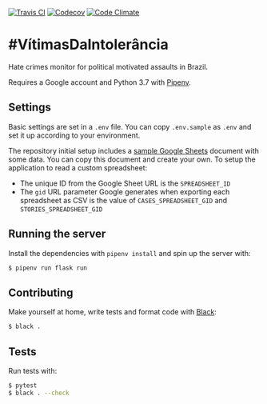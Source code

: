 [![Travis CI](https://img.shields.io/travis/okfn-brasil/vitimas-da-intolerancia.svg)](https://travis-ci.org/okfn-brasil/vitimas-da-intolerancia)
[![Codecov](https://img.shields.io/codecov/c/github/okfn-brasil/vitimas-da-intolerancia.svg)](https://codecov.io/gh/okfn-brasil/vitimas-da-intolerancia)
[![Code Climate](https://img.shields.io/codeclimate/maintainability/okfn-brasil/vitimas-da-intolerancia.svg)](https://codeclimate.com/github/okfn-brasil/vitimas-da-intolerancia)

# #VítimasDaIntolerância

Hate crimes monitor for political motivated assaults in Brazil.

Requires a Google account and Python 3.7 with [Pipenv](https://pipenv.readthedocs.io/).

## Settings

Basic settings are set in  a `.env` file. You can copy `.env.sample` as `.env`
and set it up according to your environment.

The repository initial setup includes a
[sample Google Sheets](https://docs.google.com/spreadsheets/d/1C73e7Lph1fNGontBodEDFZ4oqn3cC2oB_0Av3vRTiRw/edit?usp=sharing)
document with some
data. You can copy this document and create your own. To setup the application
to read a custom spreadsheet:

* The unique ID from the Google Sheet URL is the `SPREADSHEET_ID`
* The `gid` URL parameter Google generates when exporting each spreadsheet as
  CSV is the value of `CASES_SPREADSHEET_GID` and `STORIES_SPREADSHEET_GID`

## Running the server

Install the dependencies with `pipenv install` and spin up the server with:

```sh
$ pipenv run flask run
```

## Contributing

Make yourself at home, write tests and format code with
[Black](https://github.com/ambv/black):

```sh
$ black .
```

## Tests

Run tests with:

```sh
$ pytest
$ black . --check
```
